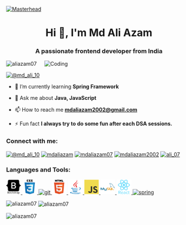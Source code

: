 [![Masterhead](https://media4.giphy.com/media/PI3QGKFN6XZUCMMqJm/giphy.gif?cid=ecf05e47novalte2skur52gyfav07eyqowedb2hode555qs5&ep=v1_gifs_search&rid=giphy.gif&ct=g)](https://github.com/aliazam07)
<h1 align="center">Hi 👋, I'm Md Ali Azam</h1>
<h3 align="center">A passionate frontend developer from India</h3>
<img align="right" alt="Coding" width="400" src="https://media3.giphy.com/media/qgQUggAC3Pfv687qPC/giphy.gif?cid=790b761139db8dcb8a33e1cdc7e7a4d10ce5333fa917e552&rid=giphy.gif&ct=g">

<p align="left"> <img src="https://komarev.com/ghpvc/?username=aliazam07&label=Profile%20views&color=0e75b6&style=flat" alt="aliazam07" /> </p>

<p align="left"> <a href="https://twitter.com/@md_ali_10" target="blank"><img src="https://img.shields.io/twitter/follow/@md_ali_10?logo=twitter&style=for-the-badge" alt="@md_ali_10" /></a> </p>

- 🌱 I’m currently learning **Spring Framework**

- 💬 Ask me about **Java, JavaScript**

- 📫 How to reach me **mdaliazam2002@gmail.com**

- ⚡ Fun fact **I always try to do some fun after each DSA sessions.**

<h3 align="left">Connect with me:</h3>
<p align="left">
<a href="https://twitter.com/@md_ali_10" target="blank"><img align="center" src="https://raw.githubusercontent.com/rahuldkjain/github-profile-readme-generator/master/src/images/icons/Social/twitter.svg" alt="@md_ali_10" height="30" width="40" /></a>
<a href="https://linkedin.com/in/mdaliazam" target="blank"><img align="center" src="https://raw.githubusercontent.com/rahuldkjain/github-profile-readme-generator/master/src/images/icons/Social/linked-in-alt.svg" alt="mdaliazam" height="30" width="40" /></a>
<a href="https://instagram.com/mdaliazam07" target="blank"><img align="center" src="https://raw.githubusercontent.com/rahuldkjain/github-profile-readme-generator/master/src/images/icons/Social/instagram.svg" alt="mdaliazam07" height="30" width="40" /></a>
<a href="https://www.hackerrank.com/mdaliazam2002" target="blank"><img align="center" src="https://raw.githubusercontent.com/rahuldkjain/github-profile-readme-generator/master/src/images/icons/Social/hackerrank.svg" alt="mdaliazam2002" height="30" width="40" /></a>
<a href="https://www.leetcode.com/ali_07" target="blank"><img align="center" src="https://raw.githubusercontent.com/rahuldkjain/github-profile-readme-generator/master/src/images/icons/Social/leet-code.svg" alt="ali_07" height="30" width="40" /></a>
</p>

<h3 align="left">Languages and Tools:</h3>
<p align="left"> <a href="https://getbootstrap.com" target="_blank" rel="noreferrer"> <img src="https://raw.githubusercontent.com/devicons/devicon/master/icons/bootstrap/bootstrap-plain-wordmark.svg" alt="bootstrap" width="40" height="40"/> </a> <a href="https://www.w3schools.com/css/" target="_blank" rel="noreferrer"> <img src="https://raw.githubusercontent.com/devicons/devicon/master/icons/css3/css3-original-wordmark.svg" alt="css3" width="40" height="40"/> </a> <a href="https://git-scm.com/" target="_blank" rel="noreferrer"> <img src="https://www.vectorlogo.zone/logos/git-scm/git-scm-icon.svg" alt="git" width="40" height="40"/> </a> <a href="https://www.w3.org/html/" target="_blank" rel="noreferrer"> <img src="https://raw.githubusercontent.com/devicons/devicon/master/icons/html5/html5-original-wordmark.svg" alt="html5" width="40" height="40"/> </a> <a href="https://www.java.com" target="_blank" rel="noreferrer"> <img src="https://raw.githubusercontent.com/devicons/devicon/master/icons/java/java-original.svg" alt="java" width="40" height="40"/> </a> <a href="https://developer.mozilla.org/en-US/docs/Web/JavaScript" target="_blank" rel="noreferrer"> <img src="https://raw.githubusercontent.com/devicons/devicon/master/icons/javascript/javascript-original.svg" alt="javascript" width="40" height="40"/> </a> <a href="https://www.mysql.com/" target="_blank" rel="noreferrer"> <img src="https://raw.githubusercontent.com/devicons/devicon/master/icons/mysql/mysql-original-wordmark.svg" alt="mysql" width="40" height="40"/> </a> <a href="https://reactjs.org/" target="_blank" rel="noreferrer"> <img src="https://raw.githubusercontent.com/devicons/devicon/master/icons/react/react-original-wordmark.svg" alt="react" width="40" height="40"/> </a> <a href="https://spring.io/" target="_blank" rel="noreferrer"> <img src="https://www.vectorlogo.zone/logos/springio/springio-icon.svg" alt="spring" width="40" height="40"/> </a> </p>

<p><img align="left" src="https://github-readme-stats.vercel.app/api/top-langs?username=aliazam07&show_icons=true&locale=en&layout=compact" alt="aliazam07" /></p>

<p>&nbsp;<img align="center" src="https://github-readme-stats.vercel.app/api?username=aliazam07&show_icons=true&locale=en" alt="aliazam07" /></p>

<p><img align="center" src="https://github-readme-streak-stats.herokuapp.com/?user=aliazam07&" alt="aliazam07" /></p>
